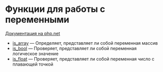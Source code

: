 # Функции для работы с переменными

[Документация на php.net](https://www.php.net/manual/ru/ref.var.php)

-   [is_array](./func/is_array.md) &mdash; Определяет, представляет ли собой переменная массив
-   [is_bool](./func/is_bool.md) &mdash; Проверяет, представляет ли собой переменная логическое
    значение
-   [is_float](./func/is_float.md) &mdash; Проверяет, представляет ли собой переменная число с
    плавающей точкой
